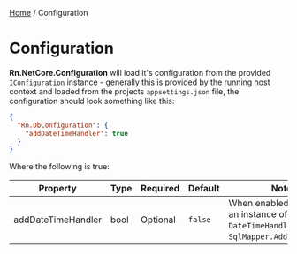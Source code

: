 [Home](/README.md) / Configuration

# Configuration
**Rn.NetCore.Configuration** will load it's configuration from the provided `IConfiguration` instance - generally this is provided by the running host context and loaded from the projects `appsettings.json` file, the configuration should  look something like this:

```json
{
  "Rn.DbConfiguration": {
    "addDateTimeHandler": true
  }
}
```

Where the following is true:

| Property | Type | Required | Default | Notes |
| --- | --- | --- | --- | --- |
| addDateTimeHandler | bool | Optional | `false` | When enabled will register an instance of the `DateTimeHandler` class via `SqlMapper.AddTypeHandler`. |